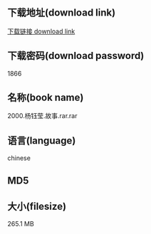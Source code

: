 ## 下载地址(download link)
[下载链接 download link](https://voluble-croquembouche-d321dc.netlify.app/?s=2000.%E6%9D%A8%E9%92%B0%E8%8E%B9.%E6%95%85%E4%BA%8B.rar)

## 下载密码(download password)
1866

## 名称(book name)
2000.杨钰莹.故事.rar.rar

## 语言(language)
chinese

## MD5


## 大小(filesize)
265.1 MB

